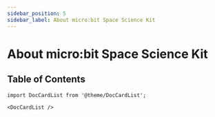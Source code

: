 ```yaml
---
sidebar_position: 5
sidebar_label: About micro:bit Space Science Kit
---
```


# About micro:bit Space Science Kit

## Table of Contents

```mdx-code-block
import DocCardList from '@theme/DocCardList';

<DocCardList />
```
